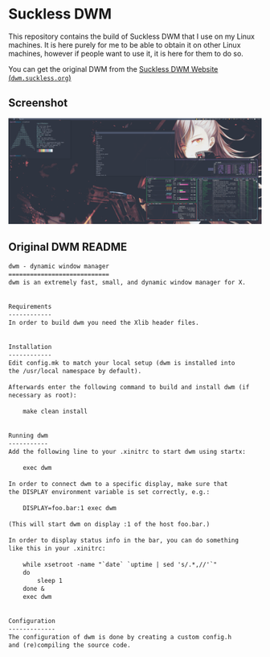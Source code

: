# Suckless DWM

This repository contains the build of Suckless DWM that I use on my Linux machines. It is here
purely for me to be able to obtain it on other Linux machines, however if people want to use it,
it is here for them to do so.

You can get the original DWM from the [Suckless DWM Website (`dwm.suckless.org`)](https://dwm.suckless.org)

## Screenshot
![Screenshot of `dwm-jakob`](screenshot.png)

## Original DWM README
```
dwm - dynamic window manager
============================
dwm is an extremely fast, small, and dynamic window manager for X.


Requirements
------------
In order to build dwm you need the Xlib header files.


Installation
------------
Edit config.mk to match your local setup (dwm is installed into
the /usr/local namespace by default).

Afterwards enter the following command to build and install dwm (if
necessary as root):

    make clean install


Running dwm
-----------
Add the following line to your .xinitrc to start dwm using startx:

    exec dwm

In order to connect dwm to a specific display, make sure that
the DISPLAY environment variable is set correctly, e.g.:

    DISPLAY=foo.bar:1 exec dwm

(This will start dwm on display :1 of the host foo.bar.)

In order to display status info in the bar, you can do something
like this in your .xinitrc:

    while xsetroot -name "`date` `uptime | sed 's/.*,//'`"
    do
    	sleep 1
    done &
    exec dwm


Configuration
-------------
The configuration of dwm is done by creating a custom config.h
and (re)compiling the source code.
```
